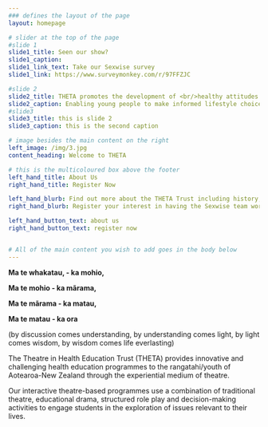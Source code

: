 ```yaml
---
### defines the layout of the page
layout: homepage

# slider at the top of the page
#slide 1
slide1_title: Seen our show?
slide1_caption:
slide1_link_text: Take our Sexwise survey
slide1_link: https://www.surveymonkey.com/r/97FFZJC

#slide 2
slide2_title: THETA promotes the development of <br/>healthy attitudes and behaviours.
slide2_caption: Enabling young people to make informed lifestyle choices.
#slide3
slide3_title: this is slide 2
slide3_caption: this is the second caption

# image besides the main content on the right
left_image: /img/3.jpg
content_heading: Welcome to THETA

# this is the multicoloured box above the footer
left_hand_title: About Us
right_hand_title: Register Now

left_hand_blurb: Find out more about the THETA Trust including history, Trust Board members, staff, and our pedagogy.
right_hand_blurb: Register your interest in having the Sexwise team work with your students in 2019.

left_hand_button_text: about us
right_hand_button_text: register now


# All of the main content you wish to add goes in the body below
---
```



**Ma te whakatau, - ka mohio,**

**Ma te mohio - ka mãrama,**

**Ma te mãrama - ka matau,**

**Ma te matau - ka ora**

(by discussion comes understanding, by understanding comes light, by light comes wisdom, by wisdom comes life everlasting)

The Theatre in Health Education Trust (THETA) provides innovative and challenging health education programmes to the rangatahi/youth of Aotearoa-New Zealand through the experiential medium of theatre.

Our interactive theatre-based programmes use a combination of traditional theatre, educational drama, structured role play and decision-making activities to engage students in the exploration of issues relevant to their lives.
